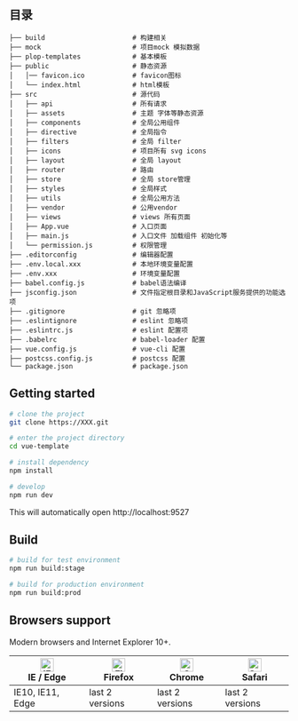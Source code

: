 ## 目录
```
├── build                      # 构建相关
├── mock                       # 项目mock 模拟数据
├── plop-templates             # 基本模板
├── public                     # 静态资源
│   │── favicon.ico            # favicon图标
│   └── index.html             # html模板
├── src                        # 源代码
│   ├── api                    # 所有请求
│   ├── assets                 # 主题 字体等静态资源
│   ├── components             # 全局公用组件
│   ├── directive              # 全局指令
│   ├── filters                # 全局 filter
│   ├── icons                  # 项目所有 svg icons
│   ├── layout                 # 全局 layout
│   ├── router                 # 路由
│   ├── store                  # 全局 store管理
│   ├── styles                 # 全局样式
│   ├── utils                  # 全局公用方法
│   ├── vendor                 # 公用vendor
│   ├── views                  # views 所有页面
│   ├── App.vue                # 入口页面
│   ├── main.js                # 入口文件 加载组件 初始化等
│   └── permission.js          # 权限管理
├── .editorconfig              # 编辑器配置
├── .env.local.xxx             # 本地环境变量配置
├── .env.xxx                   # 环境变量配置
├── babel.config.js            # babel语法编译
├── jsconfig.json              # 文件指定根目录和JavaScript服务提供的功能选项
├── .gitignore                 # git 忽略项
├── .eslintignore              # eslint 忽略项
├── .eslintrc.js               # eslint 配置项
├── .babelrc                   # babel-loader 配置
├── vue.config.js              # vue-cli 配置
├── postcss.config.js          # postcss 配置
└── package.json               # package.json
```


## Getting started

```bash
# clone the project
git clone https://XXX.git

# enter the project directory
cd vue-template

# install dependency
npm install

# develop
npm run dev
```

This will automatically open http://localhost:9527

## Build

```bash
# build for test environment
npm run build:stage

# build for production environment
npm run build:prod
```

## Browsers support

Modern browsers and Internet Explorer 10+.

| [<img src="https://raw.githubusercontent.com/alrra/browser-logos/master/src/edge/edge_48x48.png" alt="IE / Edge" width="24px" height="24px" />](https://godban.github.io/browsers-support-badges/)</br>IE / Edge | [<img src="https://raw.githubusercontent.com/alrra/browser-logos/master/src/firefox/firefox_48x48.png" alt="Firefox" width="24px" height="24px" />](https://godban.github.io/browsers-support-badges/)</br>Firefox | [<img src="https://raw.githubusercontent.com/alrra/browser-logos/master/src/chrome/chrome_48x48.png" alt="Chrome" width="24px" height="24px" />](https://godban.github.io/browsers-support-badges/)</br>Chrome | [<img src="https://raw.githubusercontent.com/alrra/browser-logos/master/src/safari/safari_48x48.png" alt="Safari" width="24px" height="24px" />](https://godban.github.io/browsers-support-badges/)</br>Safari |
| --------- | --------- | --------- | --------- |
| IE10, IE11, Edge | last 2 versions | last 2 versions | last 2 versions |
